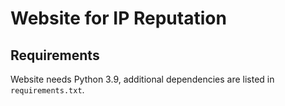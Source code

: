 Website for IP Reputation
======================
Requirements
------------

Website needs Python 3.9, additional dependencies are listed in `requirements.txt`.

